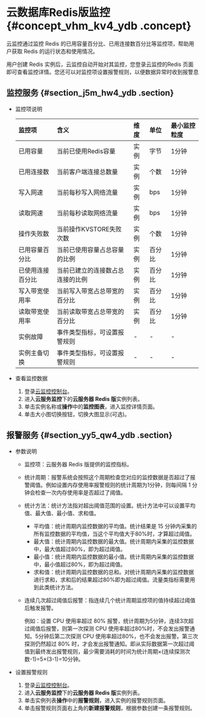 # 云数据库Redis版监控 {#concept_vhm_kv4_ydb .concept}

云监控通过监控 Redis 的已用容量百分比、已用连接数百分比等监控项，帮助用户获取 Redis 的运行状态和使用情况。

用户创建 Redis 实例后，云监控自动开始对其监控，您登录云监控的Redis 页面即可查看监控详情。您还可以对监控项设置报警规则，以便数据异常时收到报警息

## 监控服务 {#section_j5m_hw4_ydb .section}

-   监控项说明

    |监控项|含义|维度|单位|最小监控粒度|
    |:--|:-|:-|:-|:-----|
    |已用容量|当前已使用Redis容量|实例|字节|1分钟|
    |已用连接数|当前客户端连接总数量|实例|个数|1分钟|
    |写入网速|当前每秒写入网络流量|实例|bps|1分钟|
    |读取网速|当前每秒读取网络流量|实例|bps|1分钟|
    |操作失败数|当前操作KVSTORE失败次数|实例|个数|1分钟|
    |已用容量百分比|当前已使用容量占总容量的比例|实例|百分比|1分钟|
    |已使用连接百分比|当前已建立的连接数占总连接的比例|实例|百分比|1分钟|
    |写入带宽使用率|当前写入带宽占总带宽的百分比|实例|百分比|1分钟|
    |读取带宽使用率|当前读取带宽占总带宽的百分比|实例|百分比|1分钟|
    |实例故障|事件类型指标，可设置报警规则|-|-|-|
    |实例主备切换|事件类型指标，可设置报警规则|-|-|-|


-   查看监控数据
    1.  登录[云监控控制台](http://cms.console.aliyun.com/#/groups/)。
    2.  进入**云服务监控**下的**云服务器 Redis 版**实例列表。
    3.  单击实例名称或**操作**中的**监控图表**，进入监控详情页面。
    4.  单击大小图切换按钮，切换大图显示\(可选\)。

## 报警服务 {#section_yy5_qw4_ydb .section}

-   参数说明
    -   监控项：云服务器 Redis 版提供的监控指标。
    -   统计周期：报警系统会按照这个周期检查您对应的监控数据是否超过了报警阈值。例如设置内存使用率报警规则的统计周期为1分钟，则每间隔 1 分钟会检查一次内存使用率是否超过了阈值。
    -   统计方法：统计方法指对超出阈值范围的设置。统计方法中可以设置平均值、最大值、最小值、求和值。
        -   平均值：统计周期内监控数据的平均值。统计结果是 15 分钟内采集的所有监控数据的平均值，当这个平均值大于80%时，才算超过阈值。
        -   最大值：统计周期内监控数据的最大值。统计周期内采集的监控数据中，最大值超过80%，即为超过阈值。
        -   最小值：统计周期内监控数据的最小值。统计周期内采集的监控数据中，最小值超过80%，即为超过阈值。
        -   求和值：统计周期内监控数据的总和。对统计周期内采集的监控数据进行求和，求和后的结果超过80%即为超过阈值。流量类指标需要用到此类统计方法。
    -   连续几次超过阈值后报警：指连续几个统计周期监控项的值持续超过阈值后触发报警。

        例如：设置 CPU 使用率超过 80% 报警，统计周期为5分钟，连续3次超过阈值后报警，则第一次探测 CPU 使用率超过80%时，不会发出报警通知。5分钟后第二次探测 CPU 使用率超过80%，也不会发出报警。第三次探测仍然超过 80% 时，才会发出报警通知。即从实际数据第一次超过阈值到最终发出报警规则，最少需要消耗的时间为统计周期×\(连续探测次数-1\)=5×\(3-1\)=10分钟。

-   设置报警规则
    1.  登录[云监控控制台](http://cms.console.aliyun.com/#/groups/)。
    2.  进入**云服务监控**下的**云服务器 Redis 版**实例列表。
    3.  单击实例列表**操作**中的**报警规则**，进入实例的报警规则页面。
    4.  单击报警规则页面右上角的**新建报警规则**，根据参数创建一条报警规则。

